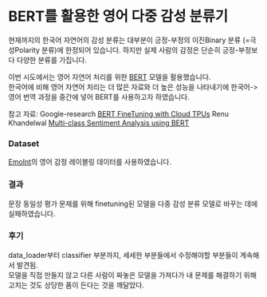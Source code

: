 

<!-- @import "[TOC]" {cmd="toc" depthFrom=1 depthTo=6 orderedList=false} -->

<!-- code_chunk_output -->

# BERT를 활용한 영어 다중 감성 분류기

현재까지의 한국어 자연어의 감성 분류는 대부분이 긍정-부정의 이진Binary 분류 (=극성Polarity 분류)에 한정되어 있습니다.
하지만 실제 사람의 감정은 단순히 긍정-부정보다 다양한 분류를 가집니다.

이번 시도에서는 영어 자연어 처리를 위한 [BERT](https://github.com/google-research/bert) 모델을 활용했습니다.  
한국어에 비해 영어 자연어 처리는 더 많은 자료와 더 높은 성능을 나타내기에 한국어->영어 번역 과정을 중간에 넣어 BERT를 사용하고자 하였습니다.

참고 자료:
Google-research [BERT FineTuning with Cloud TPUs](https://colab.research.google.com/github/tensorflow/tpu/blob/master/tools/colab/bert_finetuning_with_cloud_tpus.ipynb)
Renu Khandelwal [Multi-class Sentiment Analysis using BERT](https://towardsdatascience.com/multi-class-sentiment-analysis-using-bert-86657a2af156?gi=c537e046d9bc)

### Dataset
[EmoInt](https://saifmohammad.com/WebPages/EmotionIntensity-SharedTask.html)의 영어 감정 레이블링 데이터를 사용하였습니다.


### 결과

문장 동일성 평가 문제를 위해 finetuning된 모델을 다중 감성 분류 모델로 바꾸는 데에 실패하였습니다.

### 후기

data_loader부터 classifier 부분까지, 세세한 부분들에서 수정해야할 부분들이 계속해서 발견됨.  
모델을 직접 만들지 않고 다른 사람이 짜놓은 모델을 가져다가 내 문제를 해결하기 위해 고치는 것도 상당한 품이 든다는 것을 깨달았다.


